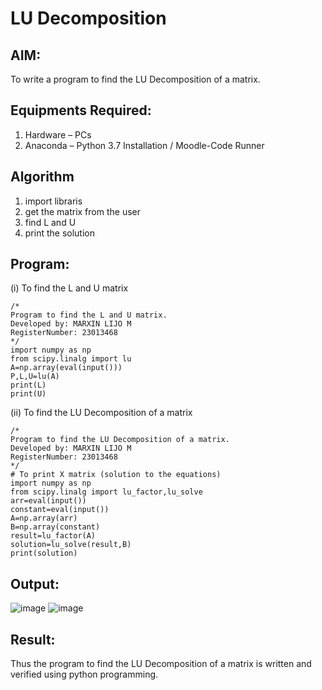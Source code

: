 # LU Decomposition 

## AIM:
To write a program to find the LU Decomposition of a matrix.

## Equipments Required:
1. Hardware – PCs
2. Anaconda – Python 3.7 Installation / Moodle-Code Runner

## Algorithm
1. import libraris
2. get the matrix from the user
3. find L and U
4. print the solution

## Program:
(i) To find the L and U matrix
```
/*
Program to find the L and U matrix.
Developed by: MARXIN LIJO M
RegisterNumber: 23013468
*/
import numpy as np
from scipy.linalg import lu
A=np.array(eval(input()))
P,L,U=lu(A)
print(L)
print(U)
```
(ii) To find the LU Decomposition of a matrix
```
/*
Program to find the LU Decomposition of a matrix.
Developed by: MARXIN LIJO M
RegisterNumber: 23013468
*/
# To print X matrix (solution to the equations)
import numpy as np
from scipy.linalg import lu_factor,lu_solve
arr=eval(input())
constant=eval(input())
A=np.array(arr)
B=np.array(constant)
result=lu_factor(A)
solution=lu_solve(result,B)
print(solution)

```

## Output:
![image](https://github.com/MARXINLIJO/LU-Decomposition/assets/145742540/cc743694-0f5e-4fde-8ebe-9b893a8c1a51)
![image](https://github.com/MARXINLIJO/LU-Decomposition/assets/145742540/8f9af7e1-a4b9-4557-ba0d-7d2e2586c855)




## Result:
Thus the program to find the LU Decomposition of a matrix is written and verified using python programming.

